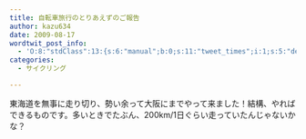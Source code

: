 ```yaml
---
title: 自転車旅行のとりあえずのご報告
author: kazu634
date: 2009-08-17
wordtwit_post_info:
  - 'O:8:"stdClass":13:{s:6:"manual";b:0;s:11:"tweet_times";i:1;s:5:"delay";i:0;s:7:"enabled";i:1;s:10:"separation";s:2:"60";s:7:"version";s:3:"3.7";s:14:"tweet_template";b:0;s:6:"status";i:2;s:6:"result";a:0:{}s:13:"tweet_counter";i:2;s:13:"tweet_log_ids";a:1:{i:0;i:4757;}s:9:"hash_tags";a:0:{}s:8:"accounts";a:1:{i:0;s:7:"kazu634";}}'
categories:
  - サイクリング

---
```

<div class="section">
<p>
    東海道を無事に走り切り、勢い余って大阪にまでやって来ました！結構、やればできるものです。多いときでたぶん、200km/1日ぐらい走っていたんじゃないかな？
</p>
</div>

